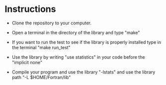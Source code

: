 # Instructions

- Clone the repository to your computer.
- Open a terminal in the directory of the library and type "make"
- If you want to run the test to see if the library is properly installed type in the terminal "make run_test"

- Use the library by writing "use statistics" in your code before the "implicit none"
- Compile your program and use the library "-lstats" and use the library path "-L $HOME/Fortran/lib"
